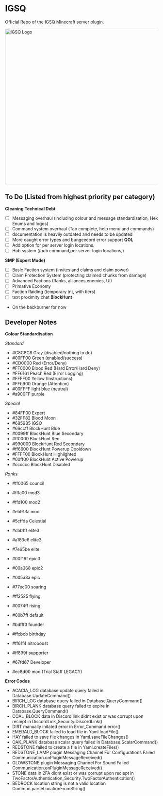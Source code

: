 # IGSQ
Official Repo of the IGSQ Minecraft server plugin.

<img src="https://cdn.discordapp.com/attachments/741648211164528661/746779896038293574/logo.png" alt="IGSQ Logo" width="512"/>

## To Do (Listed from highest priority per category)

**Cleaning Technical Debt**
- [ ] Messaging overhaul (including colour and message standardisation, Hex Enums and logos)
- [ ] Command system overhaul (Tab complete, help menu and commands)
- [ ] documentation is heavily outdated and needs to be updated
- [ ] More caught error types and bungeecord error support
**QOL**
- [ ] Add option for per server login locations.
- [ ] Hub system (/hub command,per server login locations,)

**SMP (Expert Mode)**
- [ ] Basic Faction system (invites and claims and claim power)
- [ ] Claim Protection System (protecting claimed chunks from damage)
- [ ] Advanced Factions (Ranks, alliances,enemies, UI)
- [ ] Primative Economy
- [ ] Faction Raiding (temporary tnt, with tiers)
- [ ] text proximity chat
**BlockHunt**
- On the backburner for now

## Developer Notes

**Colour Standardisation**

*Standard*
- #C8C8C8 Gray (disabled/nothing to do)
- #00FF00 Green (enabled/success)
- #CD0000 Red (Error/Deny)
- #FF0000 Blood Red (Hard Error/Hard Deny)
- #FF6161 Peach Red (Error Logging)
- #FFFF00 Yellow (Instructions)
- #FFb900 Orange (Attention)
- #00FFFF light blue (neutral)
- #a900FF purple

*Special*
- #84FF00 Expert
- #32FF82 Blood Moon
- #685985 IGSQ
- #66ccff BlockHunt Blue
- #0099ff BlockHunt Blue Secondary
- #ff0000 BlockHunt Red
- #990000 BlockHunt Red Secondary
- #ff6600 BlockHunt Powerup Cooldown
- #FFFF00 BlockHunt Highlighted
- #00ff00 BlockHunt Active Powerup
- #cccccc BlockHunt Disabled

*Ranks*
- #ff0065 council
- #fffa00 mod3
- #ffd100 mod2
- #eb913a mod

- #5cffda Celestial
- #cbb1ff elite3
- #a183e6 elite2
- #7e65be elite
- #00f19f epic3
- #00a368 epic2
- #005a3a epic
- #77ec00 soaring
- #ff2525 flying
- #0074ff rising
- #00b7ff default


- #bdfff3 founder
- #ffcbcb birthday
- #ff61f4 nitroboost
- #ff899f supporter
- #67fd67 Developer

- #ec8d00 mod (Trial Staff LEGACY)

**Error Codes**

- ACACIA_LOG database update query failed in Database.UpdateCommand()
- BIRCH_LOG database query failed in Database.QueryCommand()
- BIRCH_PLANK database query failed to expire in Database.QueryCommand()
- COAL_BLOCK data in Discord link didnt exist or was corrupt upon reciept in DiscordLink_Security.DiscordLink()
- DIRT manually initated error in Error_Command.error()
- EMERALD_BLOCK failed to load file in Yaml.loadFile()
- HAY failed to save file changes in Yaml.saveFileChanges()
- OAK_PLANK database scalar query failed in Database.ScalarCommand()
- REDSTONE failed to create a file in Yaml.createFiles()
- REDSTONE_LAMP plugin Messaging Channel For Configurations Failed Communication.onPluginMessageReceived()
- GLOWSTONE plugin Messaging Channel For Sound Failed Communication.onPluginMessageReceived()
- STONE data in 2FA didnt exist or was corrupt upon reciept in TwoFactorAuthentication_Security.TwoFactorAuthentication()
- BEDROCK location string is not a valid location Common.parseLocationFromString()


